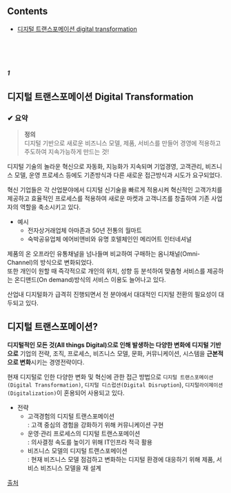
## Contents
* [디지털 트랜스포메이션 digital transformation](#####1)


<br/><br/><br/>


##### 1
## 디지털 트랜스포메이션 Digital Transformation

### ✔ 요약
> <b>정의</b>  
> 디지털 기반으로 새로운 비즈니스 모델, 제품, 서비스를 만들어 경영에 적용하고 주도하여 지속가능하게 만드는 것!  
 

디지털 기술의 놀라운 혁신으로 자동화, 지능화가 지속되며 기업경영, 고객관리, 비즈니스 모델, 운영 프로세스 등에도 
기존방식과 다른 새로운 접근방식과 시도가 요구되었다.  

혁신 기업들은 각 산업분야에서 디지털 신기술을 빠르게 적용시켜 혁신적인 고객가치를 제공하고 효율적인 프로세스를 적용하여
새로운 마켓과 고객니즈를 창출하여 기존 사업자의 역할을 축소시키고 있다.  

* 예시 
  * 전자상거래업체 아마존과 50년 전통의 월마트
  * 숙박공유업체 에어비앤비와 유명 호텔체인인 메리어트 인터네셔널

제품의 온 오프라인 유통채널을 넘나들며 비교하여 구매하는 옴니채널(Omni-Channel)의 방식으로 변화되었다.  
또한 개인이 원할 때 즉각적으로 개인의 위치, 성향 등 분석하여 맞춤형 서비스를 제공하는 
온디맨드(On demand)방식의 서비스 이용도 늘어나고 있다.  

산업내 디지털화가 급격히 진행되면서 전 분야에서 대대적인 디지털 전환의 필요성이 대두되고 있다.  

## 디지털 트랜스포메이션?
**디지털적인 모든 것(All things Digital)으로 인해 발생하는 다양한 변화에 디지털 기반으로** 
기업의 전략, 조직, 프로세스, 비즈니스 모델, 문화, 커뮤니케이션, 시스템을 **근본적으로 변화**시키는 경영전략이다.  

현재 디지털로 인한 다양한 변화 및 혁신에 관한 접근 방법으로 
`디지털 트랜스포메이션(Digital Transformation)`, `디지털 디스럽션(Digital Disruption`), `디지털라이제이션(Digitalization)`이 혼용되어 사용되고 있다.  

* 전략
  * 고객경험의 디지털 트랜스포메이션  
  : 고객 중심의 경험을 강화하기 위해 커뮤니케이션 구현
  * 운영·관리 프로세스의 디지털 트랜스포메이션  
  : 의사결정 속도를 높이기 위해 IT인프라 적극 활용  
  * 비즈니스 모델의 디지털 트랜스포메이션  
  : 현재 비즈니스 모델 점검하고 변화하는 디지털 환경에 대응하기 위해 제품, 서비스 비즈니스 모델을 재 설계

[출처](https://digitaltransformation.co.kr/%EC%99%9C-%EC%A7%80%EA%B8%88-%EB%94%94%EC%A7%80%ED%84%B8%ED%8A%B8%EB%9E%9C%EC%8A%A4%ED%8F%AC%EB%A9%94%EC%9D%B4%EC%85%98digital-transformation%EC%9D%B8%EA%B0%801%ED%8E%B8/)

